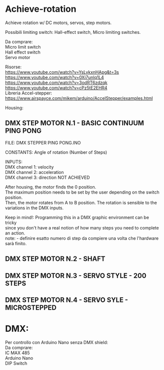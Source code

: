 # Achieve-rotation  
Achieve rotation w/ DC motors, servos, step motors.  
  
Possibili limiting switch: Hall-effect switch, Micro limiting switches.  

Da comprare:  
Micro limit switch  
Hall effect switch  
Servo motor  

Risorse:  
https://www.youtube.com/watch?v=YsLykxnHApg&t=3s  
https://www.youtube.com/watch?v=0Xi7unlq1L4  
https://www.youtube.com/watch?v=3odRT6zdzqk  
https://www.youtube.com/watch?v=cPz5tE2EHR4  
Libreria Accel-stepper: https://www.airspayce.com/mikem/arduino/AccelStepper/examples.html  

Housing:


## DMX STEP MOTOR N.1 - BASIC CONTINUUM PING PONG 
FILE:  DMX STEPPER PING PONG.INO  

CONSTANTS: Angle of rotation (Number of Steps)  

INPUTS:  
DMX channel 1: velocity   
DMX channel 2: acceleration  
DMX channel 3: direction  NOT ACHIEVED  

After housing, the motor finds the 0 position.  
The maximum position needs to be set by the user depending on the switch position.  
Then, the motor rotates from A to B position. 
The rotation is sensible to the variations in the DMX inputs.

Keep in mind!:  Programming this in a DMX graphic environment can be tricky  
since you don't have a real notion of how many steps you need to complete an action.  
note: - definire esatto numero di step da compiere una volta che l'hardware sarà finito.  
  

## DMX STEP MOTOR N.2 - SHAFT  


## DMX STEP MOTOR N.3 - SERVO STYLE - 200 STEPS  
## DMX STEP MOTOR N.4 - SERVO SYLE - MICROSTEPPED  

# DMX:  


Per controllo con Arduino Nano senza DMX shield:  
Da comprare:  
IC MAX 485  
Arduino Nano  
DIP Switch  





